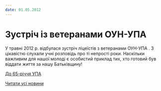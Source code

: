 ```yaml
---
date: 01.05.2012
---
```

# Зустріч із ветеранами ОУН-УПА

У травні 2012 р. відбулася зустріч ліцеїстів з ветеранами ОУН-УПА . З цікавістю слухали учні розповідь про ті непрості роки. Наскільки важливим для нашої молоді є особистий приклад тих, хто готовий був віддати життя за нашу Батьківщину!

[До 65-річчя УПА](/files/blog/зустріч-із-ветеранами-оун-упа/clip_upa_memoria.mpg)

[Читати усі новини](/news)
